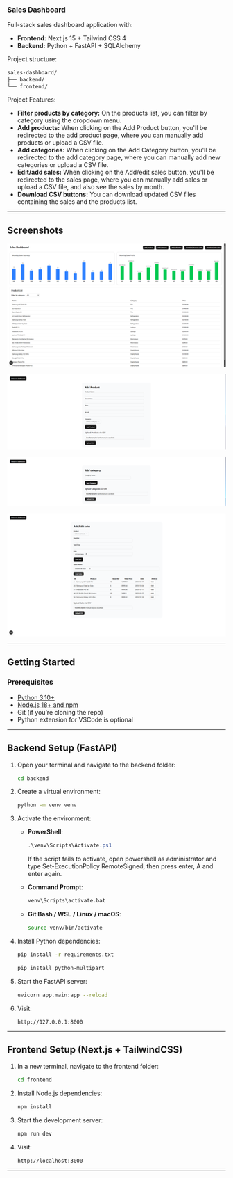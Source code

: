 ### Sales Dashboard

Full-stack sales dashboard application with:

* **Frontend:** Next.js 15 + Tailwind CSS 4
* **Backend:** Python + FastAPI + SQLAlchemy

Project structure:

```
sales-dashboard/
├── backend/
└── frontend/
```

Project Features: 

* **Filter products by category:** On the products list, you can filter by category using the dropdown menu.
* **Add products:** When clicking on the Add Product button, you'll be redirected to the add product page, where you can manually add products or upload a CSV file.
* **Add categories:** When clicking on the Add Category button, you'll be redirected to the add category page, where you can manually add new categories or upload a CSV file.
* **Edit/add sales:** When clicking on the Add/edit sales button, you'll be redirected to the sales page, where you can manually add sales or upload a CSV file, and also see the sales by month.
* **Download CSV buttons:** You can download updated CSV files containing the sales and the products list.
---

## Screenshots

![main page](https://github.com/Lucascordovaa/sales-dashboard/blob/main/screenshots/print1.PNG)

![add product](https://github.com/Lucascordovaa/sales-dashboard/blob/main/screenshots/print3.PNG)

![add category](https://github.com/Lucascordovaa/sales-dashboard/blob/main/screenshots/print2.PNG)

![add sales](https://github.com/Lucascordovaa/sales-dashboard/blob/main/screenshots/print4.PNG)

---

## Getting Started

### Prerequisites

* [Python 3.10+](https://www.python.org/downloads/)
* [Node.js 18+ and npm](https://nodejs.org/)
* Git (if you’re cloning the repo)
* Python extension for VSCode is optional

---

## Backend Setup (FastAPI)

1. Open your terminal and navigate to the backend folder:

   ```bash
   cd backend
   ```

2. Create a virtual environment:

   ```bash
   python -m venv venv
   ```

3. Activate the environment:

   * **PowerShell**:

     ```powershell
     .\venv\Scripts\Activate.ps1
     ```
     If the script fails to activate, open powershell as administrator and type Set-ExecutionPolicy RemoteSigned, then press enter, A and enter again.
   * **Command Prompt**:

     ```cmd
     venv\Scripts\activate.bat
     ```
   * **Git Bash / WSL / Linux / macOS**:

     ```bash
     source venv/bin/activate
     ```

4. Install Python dependencies:

   ```bash
   pip install -r requirements.txt
   ```
   ```bash
   pip install python-multipart
   ```
5. Start the FastAPI server:

   ```bash
   uvicorn app.main:app --reload
   ```

6. Visit:

   ```
   http://127.0.0.1:8000
   ```

---

## Frontend Setup (Next.js + TailwindCSS)

1. In a new terminal, navigate to the frontend folder:

   ```bash
   cd frontend
   ```

2. Install Node.js dependencies:

   ```bash
   npm install
   ```

3. Start the development server:

   ```bash
   npm run dev
   ```

4. Visit:

   ```
   http://localhost:3000
   ```

---
